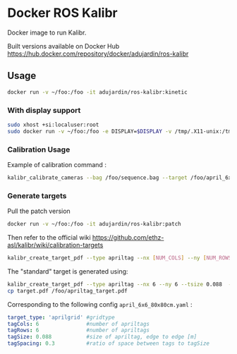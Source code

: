 # Docker ROS Kalibr

Docker image to run Kalibr.

Built versions available on Docker Hub https://hub.docker.com/repository/docker/adujardin/ros-kalibr

## Usage

```sh
docker run -v ~/foo:/foo -it adujardin/ros-kalibr:kinetic
```

### With display support

```sh
sudo xhost +si:localuser:root
sudo docker run -v ~/foo:/foo -e DISPLAY=$DISPLAY -v /tmp/.X11-unix:/tmp/.X11-unix -it adujardin/ros-kalibr:kinetic
```

### Calibration Usage

Example of calibration command :

```sh
kalibr_calibrate_cameras --bag /foo/sequence.bag --target /foo/april_6x6_80x80cm.yaml --models 'pinhole-radtan' 'pinhole-radtan' --topics /cam0/image_raw /cam1/image_raw --dont-show-report
```

### Generate targets

Pull the patch version

```sh
docker run -v ~/foo:/foo -it adujardin/ros-kalibr:patch
```

Then refer to the official wiki https://github.com/ethz-asl/kalibr/wiki/calibration-targets

```sh
kalibr_create_target_pdf --type apriltag --nx [NUM_COLS] --ny [NUM_ROWS] --tsize [TAG_WIDTH_M] --tspace [TAG_SPACING_PERCENT]
```

The "standard" target is generated using:


```sh
kalibr_create_target_pdf --type apriltag --nx 6 --ny 6 --tsize 0.088  --tspace 0.3
cp target.pdf /foo/apriltag_target.pdf
```


Corresponding to the following config `april_6x6_80x80cm.yaml` :

```yaml
target_type: 'aprilgrid' #gridtype
tagCols: 6               #number of apriltags
tagRows: 6               #number of apriltags
tagSize: 0.088           #size of apriltag, edge to edge [m]
tagSpacing: 0.3          #ratio of space between tags to tagSize
```
